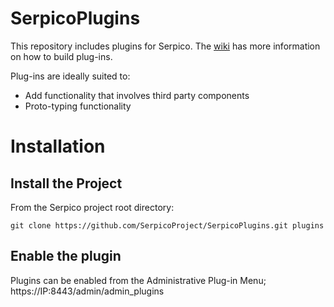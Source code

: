 # SerpicoPlugins
This repository includes plugins for Serpico. The [wiki](https://github.com/SerpicoProject/SerpicoPlugins/wiki/Main-Page) has more information on how to build plug-ins.


Plug-ins are ideally suited to:
- Add functionality that involves third party components
- Proto-typing functionality

# Installation

## Install the Project
From the Serpico project root directory:
```
git clone https://github.com/SerpicoProject/SerpicoPlugins.git plugins
```

## Enable the plugin
Plugins can be enabled from the Administrative Plug-in Menu; https://IP:8443/admin/admin_plugins
